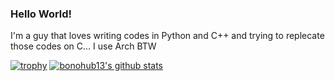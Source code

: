 ### Hello World!

I'm a guy that loves writing codes in Python and C++ and trying to replecate those codes on C... I use Arch BTW

[![trophy](https://github-profile-trophy.vercel.app/?username=bonohub13&margin-w=15)](https://github.com/bonohub13/bonohub13)
[![bonohub13's github stats](https://github-readme-stats.vercel.app/api?username=bonohub13&count_private=false)](https://github.com/bonohub13/bonohub13)


<!--
**bonohub13/bonohub13** is a ✨ _special_ ✨ repository because its `README.md` (this file) appears on your GitHub profile.

Here are some ideas to get you started:

- 🔭 I’m currently working on ...
- 🌱 I’m currently learning ...
- 👯 I’m looking to collaborate on ...
- 🤔 I’m looking for help with ...
- 💬 Ask me about ...
- 📫 How to reach me: ...
- 😄 Pronouns: ...
- ⚡ Fun fact: ...
-->
